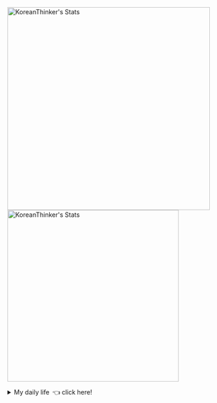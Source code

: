 <p  >
  <a target="_blank" href="https://github-readme-stats.vercel.app/api/wakatime?username=KoreanThinker&layout=compact&theme=dark&hide_border=true&langs_count=32" >
    <img width="455px"  src="https://github-readme-stats.vercel.app/api/wakatime?username=KoreanThinker&layout=compact&theme=dark&hide_border=true&langs_count=6" alt="KoreanThinker's Stats" /> 
  </a>
    <img width="385px" src="https://github-readme-stats.vercel.app/api?username=KoreanThinker&theme=dark&hide_border=true&count_private=true" alt="KoreanThinker's Stats" />
</p>
<details>
<summary>My daily life 👈 click here!</summary>
 
    
<!--START_SECTION:waka-->
**I'm a Night 🦉** 

```text
🌞 Morning    17 commits     ░░░░░░░░░░░░░░░░░░░░░░░░░   1.61% 
🌆 Daytime    347 commits    ████████░░░░░░░░░░░░░░░░░   32.77% 
🌃 Evening    599 commits    ██████████████░░░░░░░░░░░   56.56% 
🌙 Night      96 commits     ██░░░░░░░░░░░░░░░░░░░░░░░   9.07%

```
📅 **I'm Most Productive on Monday** 

```text
Monday       177 commits    ████░░░░░░░░░░░░░░░░░░░░░   16.71% 
Tuesday      169 commits    ████░░░░░░░░░░░░░░░░░░░░░   15.96% 
Wednesday    177 commits    ████░░░░░░░░░░░░░░░░░░░░░   16.71% 
Thursday     163 commits    ███░░░░░░░░░░░░░░░░░░░░░░   15.39% 
Friday       144 commits    ███░░░░░░░░░░░░░░░░░░░░░░   13.6% 
Saturday     130 commits    ███░░░░░░░░░░░░░░░░░░░░░░   12.28% 
Sunday       99 commits     ██░░░░░░░░░░░░░░░░░░░░░░░   9.35%

```


📊 **This Week I Spent My Time On** 

```text
⌚︎ Time Zone: Asia/Seoul

🐱‍💻 Projects: 
gilberto                 18 hrs 51 mins      ████████████████████░░░░░   83.1% 
pires                    2 hrs 3 mins        ██░░░░░░░░░░░░░░░░░░░░░░░   9.1% 
recycle-helper           38 mins             ░░░░░░░░░░░░░░░░░░░░░░░░░   2.8% 
homepage                 36 mins             ░░░░░░░░░░░░░░░░░░░░░░░░░   2.71% 
backend_templete         31 mins             ░░░░░░░░░░░░░░░░░░░░░░░░░   2.29%

```


 Last Updated on 06/10/2021
<!--END_SECTION:waka-->
</details>
